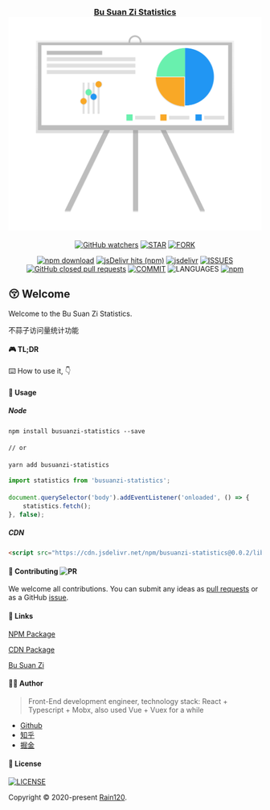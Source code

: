 <h3 align="center">
  <a href="https://github.com/Rain120/busuanzi-statistics">Bu Suan Zi Statistics</a>
  <img src='./statistics.png' alt='statistics' width='100%' height='40%' />
</h3>

<div align="center">

[![GitHub watchers](https://img.shields.io/github/watchers/rain120/busuanzi-statistics?style=social)](https://github.com/Rain120/busuanzi-statistics/watchers)
[![STAR](https://img.shields.io/github/stars/rain120/busuanzi-statistics?style=social)](https://github.com/Rain120/busuanzi-statistics/stargazers) [![FORK](https://img.shields.io/github/forks/rain120/busuanzi-statistics?style=social)](https://github.com/Rain120/busuanzi-statistics/network/members)

[![npm download](https://img.shields.io/npm/dt/busuanzi-statistics?style=flat-square)](https://www.npmjs.com/package/busuanzi-statistics) [![jsDelivr hits (npm)](https://img.shields.io/jsdelivr/npm/hy/busuanzi-statistics?style=flat-square)](https://www.jsdelivr.com/package/npm/busuanzi-statistics) [![jsdelivr](https://data.jsdelivr.com/v1/package/npm/busuanzi-statistics/badge)](https://www.jsdelivr.com/package/npm/busuanzi-statistics)
[![ISSUES](https://img.shields.io/github/issues/rain120/busuanzi-statistics?style=flat-square)](https://github.com/Rain120/busuanzi-statistics/issues) [![GitHub closed pull requests](https://img.shields.io/github/issues-pr-closed/rain120/busuanzi-statistics?style=flat-square)](https://github.com/Rain120/busuanzi-statistics/pulls) [![COMMIT](https://img.shields.io/github/last-commit/rain120/busuanzi-statistics?style=flat-square)](https://github.com/Rain120/busuanzi-statistics/commits/master) ![LANGUAGES](https://img.shields.io/github/languages/top/rain120/busuanzi-statistics?style=flat-square)
[![npm](https://img.shields.io/npm/v/busuanzi-statistics?style=flat-square)](https://www.npmjs.com/package/busuanzi-statistics)
<!-- [![VERSION](https://img.shields.io/github/package-json/v/rain120/busuanzi-statistics?style=flat-square)](https://github.com/Rain120/busuanzi-statistics/blob/master/package.json) -->

</div>

## 😚 Welcome

Welcome to the Bu Suan Zi Statistics.

不蒜子访问量统计功能

#### 🎮 TL;DR

⌨️ How to use it, 👇

#### 🔨 Usage

##### Node

```md
npm install busuanzi-statistics --save

// or

yarn add busuanzi-statistics
```

```js
import statistics from 'busuanzi-statistics';

document.querySelector('body').addEventListener('onloaded', () => {
    statistics.fetch();
}, false);

```

##### CDN

```md
<script src="https://cdn.jsdelivr.net/npm/busuanzi-statistics@0.0.2/lib/busuanzi-statistics.min.js"></script>
```

#### 🤝 Contributing ![PR](https://img.shields.io/badge/PRs-Welcome-orange?style=flat-square&logo=appveyor)

We welcome all contributions. You can submit any ideas as [pull requests](https://github.com/Rain120/busuanzi-statistics/pulls) or as a GitHub [issue](https://github.com/Rain120/busuanzi-statistics/issues).

#### 🔗 Links

[NPM Package](https://www.npmjs.com/package/busuanzi-statistics)

[CDN Package](https://www.jsdelivr.com/package/npm/busuanzi-statistics)

[Bu Suan Zi](https://busuanzi.ibruce.info/)

#### 👨‍🏭 Author

> Front-End development engineer, technology stack: React + Typescript + Mobx, also used Vue + Vuex for a while

- [Github](https://github.com/Rain120)
- [知乎](https://www.zhihu.com/people/yan-yang-nian-hua-120/activities)
- [掘金](https://juejin.im/user/57c616496be3ff00584f54db)

#### 📝 License

[![LICENSE](https://img.shields.io/github/license/rain120/busuanzi-statistics?style=flat-square)](https://github.com/Rain120/busuanzi-statistics/blob/master/LICENSE)

Copyright © 2020-present [Rain120](https://github.com/Rain120).

